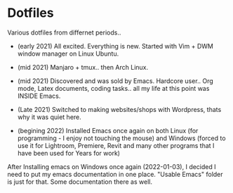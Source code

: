 # Dotfiles

Various dotfiles from differnet periods..

* (early 2021) All excited. Everything is new. Started with Vim + DWM window manager on Linux Ubuntu.

* (mid 2021) Manjaro + tmux.. then Arch Linux.

* (mid 2021) Discovered and was sold by Emacs. Hardcore user.. Org mode, Latex documents, coding tasks.. all my life at this point was INSIDE Emacs.

* (Late 2021) Switched to making websites/shops with Wordpress, thats why it was quiet here.

* (begining 2022) Installed Emacs once again on both Linux (for programming - I enjoy not touching the mouse) and Windows (forced to use it for Lightroom, Premiere, Revit and many other programs that I have been used for Years for work)

After Installing emacs on Windows once again (2022-01-03), I decided I need to put my emacs documentation in one place. "Usable Emacs" folder is just for that. Some documentation there as well.


